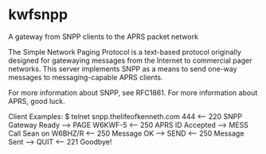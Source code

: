 kwfsnpp
=======

A gateway from SNPP clients to the APRS packet network

The Simple Network Paging Protocol is a text-based protocol
originally designed for gatewaying messages from the Internet
to commercial pager networks. This server implements SNPP as a
means to send one-way messages to messaging-capable APRS clients.

For more information about SNPP, see RFC1861.
For more information about APRS, good luck.

Client Examples:
	$ telnet snpp.thelifeofkenneth.com 444
<--	220 SNPP Gateway Ready
-->	PAGE W6KWF-5
<--	250 APRS ID Accepted
-->	MESS Call Sean on W6BHZ/R
<--	250 Message OK
-->	SEND
<--	250 Message Sent
-->	QUIT
<--	221 Goodbye!

